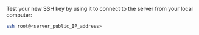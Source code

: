 Test your new SSH key by using it to connect to the server from your local computer:

```bash
ssh root@<server_public_IP_address>
```